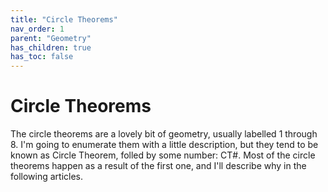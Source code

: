 ```yaml
---
title: "Circle Theorems"
nav_order: 1
parent: "Geometry"
has_children: true
has_toc: false
---
```


# Circle Theorems

The circle theorems are a lovely bit of geometry, usually labelled 1 through 8. I'm going to enumerate them with a little description, but they tend to be known as Circle Theorem, folled by some number: CT#. Most of the circle theorems happen as a result of the first one, and I'll describe why in the following articles.